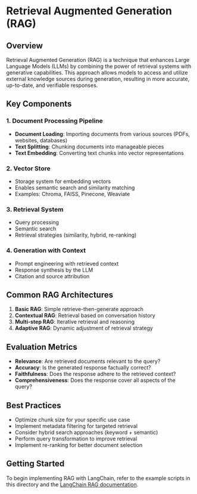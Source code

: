 # Retrieval Augmented Generation (RAG)

## Overview

Retrieval Augmented Generation (RAG) is a technique that enhances Large Language Models (LLMs) by combining the power of retrieval systems with generative capabilities. This approach allows models to access and utilize external knowledge sources during generation, resulting in more accurate, up-to-date, and verifiable responses.

## Key Components

### 1. Document Processing Pipeline
- **Document Loading**: Importing documents from various sources (PDFs, websites, databases)
- **Text Splitting**: Chunking documents into manageable pieces
- **Text Embedding**: Converting text chunks into vector representations

### 2. Vector Store
- Storage system for embedding vectors
- Enables semantic search and similarity matching
- Examples: Chroma, FAISS, Pinecone, Weaviate

### 3. Retrieval System
- Query processing
- Semantic search
- Retrieval strategies (similarity, hybrid, re-ranking)

### 4. Generation with Context
- Prompt engineering with retrieved context
- Response synthesis by the LLM
- Citation and source attribution

## Common RAG Architectures

1. **Basic RAG**: Simple retrieve-then-generate approach
2. **Contextual RAG**: Retrieval based on conversation history
3. **Multi-step RAG**: Iterative retrieval and reasoning
4. **Adaptive RAG**: Dynamic adjustment of retrieval strategy

## Evaluation Metrics

- **Relevance**: Are retrieved documents relevant to the query?
- **Accuracy**: Is the generated response factually correct?
- **Faithfulness**: Does the response adhere to the retrieved context?
- **Comprehensiveness**: Does the response cover all aspects of the query?

## Best Practices

- Optimize chunk size for your specific use case
- Implement metadata filtering for targeted retrieval
- Consider hybrid search approaches (keyword + semantic)
- Perform query transformation to improve retrieval
- Implement re-ranking for better document selection

## Getting Started

To begin implementing RAG with LangChain, refer to the example scripts in this directory and the [LangChain RAG documentation](https://python.langchain.com/docs/use_cases/question_answering/).
